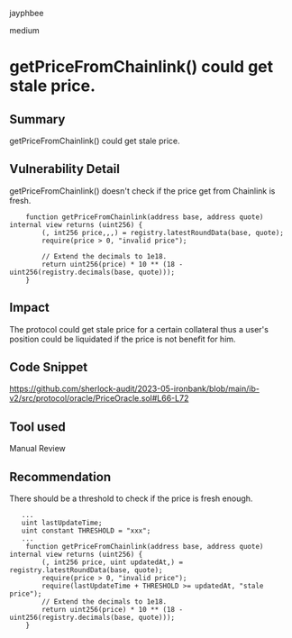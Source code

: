 jayphbee

medium

# getPriceFromChainlink() could get stale price.

## Summary
getPriceFromChainlink() could get stale price.

## Vulnerability Detail
getPriceFromChainlink() doesn't check if the price get from Chainlink is fresh.

```solidity
    function getPriceFromChainlink(address base, address quote) internal view returns (uint256) {
        (, int256 price,,,) = registry.latestRoundData(base, quote);
        require(price > 0, "invalid price");

        // Extend the decimals to 1e18.
        return uint256(price) * 10 ** (18 - uint256(registry.decimals(base, quote)));
    }
```

## Impact
The protocol could get stale price for a certain collateral thus a user's position could be liquidated if the price is not benefit for him.

## Code Snippet
https://github.com/sherlock-audit/2023-05-ironbank/blob/main/ib-v2/src/protocol/oracle/PriceOracle.sol#L66-L72

## Tool used

Manual Review

## Recommendation
There should be a threshold to check if the price is fresh enough.
```solidity
   ...
   uint lastUpdateTime;
   uint constant THRESHOLD = "xxx";
   ...
    function getPriceFromChainlink(address base, address quote) internal view returns (uint256) {
        (, int256 price, uint updatedAt,) = registry.latestRoundData(base, quote);
        require(price > 0, "invalid price");
        require(lastUpdateTime + THRESHOLD >= updatedAt, "stale price");
        // Extend the decimals to 1e18.
        return uint256(price) * 10 ** (18 - uint256(registry.decimals(base, quote)));
    }
```